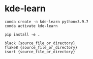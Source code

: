# kde-learn


```shell
conda create -n kde-learn python=3.9.7
conda activate kde-learn

pip install -e .
```

```
black {source_file_or_directory}
flake8 {source_file_or_directory}
isort {source_file_or_directory}
```